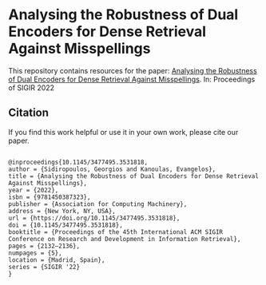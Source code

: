 # Analysing the Robustness of Dual Encoders for Dense Retrieval Against Misspellings

This repository contains resources for the paper:
[Analysing the Robustness of Dual Encoders for Dense Retrieval Against Misspellings](https://dl.acm.org/doi/10.1145/3477495.3531818). In: Proceedings of SIGIR 2022

## Citation
If you find this work helpful or use it in your own work, please cite our paper. 
```

@inproceedings{10.1145/3477495.3531818,
author = {Sidiropoulos, Georgios and Kanoulas, Evangelos},
title = {Analysing the Robustness of Dual Encoders for Dense Retrieval Against Misspellings},
year = {2022},
isbn = {9781450387323},
publisher = {Association for Computing Machinery},
address = {New York, NY, USA},
url = {https://doi.org/10.1145/3477495.3531818},
doi = {10.1145/3477495.3531818},
booktitle = {Proceedings of the 45th International ACM SIGIR Conference on Research and Development in Information Retrieval},
pages = {2132–2136},
numpages = {5},
location = {Madrid, Spain},
series = {SIGIR '22}
}
